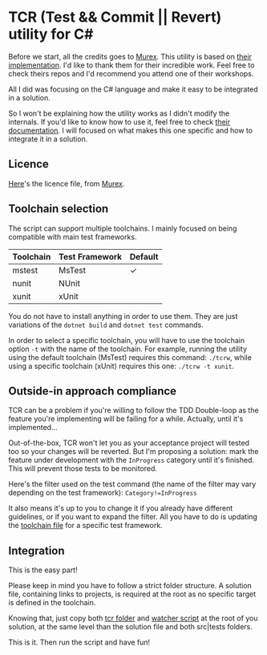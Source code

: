 # TCR (Test && Commit || Revert) utility for C#
Before we start, all the credits goes to [Murex](https://github.com/murex). 
This utility is based on [their implementation](https://github.com/murex/Kata-BowlingGame).
I'd like to thank them for their incredible work.
Feel free to check theirs repos and I'd recommend you attend one of their workshops.

All I did was focusing on the C# language and make it easy to be integrated in a solution.

So I won't be explaining how the utility works as I didn't modify the internals. 
If you'd like to know how to use it, feel free to check [their documentation](https://github.com/murex/Kata-BowlingGame/blob/master/tcr/TCR.md).
I will focused on what makes this one specific and how to integrate it in a solution.

## Licence

[Here](LICENSE.md)'s the licence file, from [Murex](https://github.com/murex). 

## Toolchain selection
The script can support multiple toolchains. 
I mainly focused on being compatible with main test frameworks.

| Toolchain | Test Framework | Default |
|-----------|---------------|--------|
| mstest    | MsTest        | &check;|
| nunit     | NUnit         |        |
| xunit     | xUnit         |        |

You do not have to install anything in order to use them. They are just variations of the `dotnet build` and `dotnet test` commands.

In order to select a specific toolchain, you will have to use the toolchain option `-t` with the name of the toolchain.
For example, running the utility using the default toolchain (MsTest) requires this command: `./tcrw`,  while using a specific toolchain (xUnit) requires this one: `./tcrw -t xunit`.

## Outside-in approach compliance
TCR can be a problem if you're willing to follow the TDD Double-loop as the feature you're implementing will be failing for a while. Actually, until it's implemented...

Out-of-the-box, TCR won't let you as your acceptance project will tested too so your changes will be reverted. But I'm proposing a solution: mark the feature under development with the `InProgress` category until it's finished. This will prevent those tests to be monitored.

Here's the filter used on the test command (the name of the filter may vary depending on the test framework): `Category!=InProgress`

It also means it's up to you to change it if you already have different guidelines, or if you want to expand the filter. All you have to do is updating the [toolchain file](tcr/tcr_shell/toolchains) for a specific test framework.

## Integration
This is the easy part!

Please keep in mind you have to follow a strict folder structure. 
A solution file, containing links to projects, is required at the root as no specific target is defined in the toolchain.


Knowing that, just copy both [tcr folder](tcr) and [watcher script](tcrw) at the root of you solution, at the same level than the solution file and both src|tests folders.

This is it. Then run the script and have fun!
